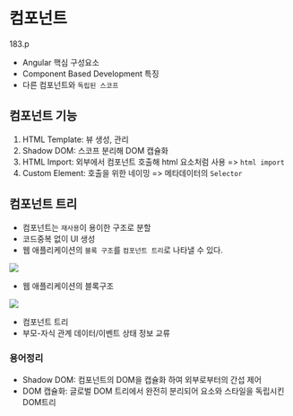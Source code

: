 # 컴포넌트

183.p

- Angular 핵심 구성요소
- Component Based Development 특징
- 다른 컴포넌트와 `독립된 스코프`

## 컴포넌트 기능

1. HTML Template: 뷰 생성, 관리
2. Shadow DOM: 스코프 분리해 DOM 캡슐화
3. HTML Import: 외부에서 컴포넌트 호출해 html 요소처럼 사용 => `html import`
4. Custom Element: 호출을 위한 네이밍 => 메타데이터의 `Selector`

## 컴포넌트 트리

- 컴포넌트는 `재사용`이 용이한 구조로 분할
- 코드중복 없이 UI 생성
- 웹 애플리케이션의 `블록 구조`를 `컴포넌트 트리`로 나타낼 수 있다.

<img src="../imgs/blockStructure.png">

- 웹 애플리케이션의 블록구조
  <br>

<img src="../imgs/componentTree.png">

- 컴포넌트 트리
- 부모-자식 관계 데이터/이벤트 상태 정보 교류

### 용어정리

- Shadow DOM: 컴포넌트의 DOM을 캡슐화 하여 외부로부터의 간섭 제어
- DOM 캡슐화: 글로벌 DOM 트리에서 완전히 분리되어 요소와 스타일을 독립시킨 DOM트리
